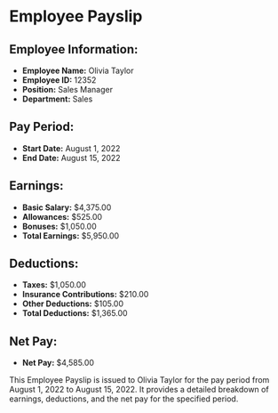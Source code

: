 
# Employee Payslip

## Employee Information:
- **Employee Name:** Olivia Taylor
- **Employee ID:** 12352
- **Position:** Sales Manager
- **Department:** Sales

## Pay Period:
- **Start Date:** August 1, 2022
- **End Date:** August 15, 2022

## Earnings:
- **Basic Salary:** $4,375.00
- **Allowances:** $525.00
- **Bonuses:** $1,050.00
- **Total Earnings:** $5,950.00

## Deductions:
- **Taxes:** $1,050.00
- **Insurance Contributions:** $210.00
- **Other Deductions:** $105.00
- **Total Deductions:** $1,365.00

## Net Pay:
- **Net Pay:** $4,585.00

This Employee Payslip is issued to Olivia Taylor for the pay period from August 1, 2022 to August 15, 2022. It provides a detailed breakdown of earnings, deductions, and the net pay for the specified period.
